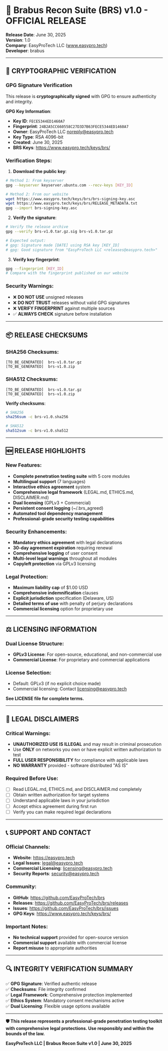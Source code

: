 # 🚀 Brabus Recon Suite (BRS) v1.0 - OFFICIAL RELEASE

**Release Date**: June 30, 2025  
**Version**: 1.0  
**Company**: EasyProTech LLC (www.easypro.tech)  
**Developer**: brabus  

---

## 🔐 CRYPTOGRAPHIC VERIFICATION

### GPG Signature Verification

This release is **cryptographically signed** with GPG to ensure authenticity and integrity.

**GPG Key Information**:
- **Key ID**: `FECE5344ED1460A7`
- **Fingerprint**: `24B2A5CC660558C27D3D7B63FECE5344ED1460A7`  
- **Owner**: EasyProTech LLC <noreply@easypro.tech>
- **Key Type**: RSA 4096-bit
- **Created**: June 30, 2025
- **BRS Keys**: https://www.easypro.tech/keys/brs/

### Verification Steps:

1. **Download the public key**:
```bash
# Method 1: From keyserver
gpg --keyserver keyserver.ubuntu.com --recv-keys [KEY_ID]

# Method 2: From our website
wget https://www.easypro.tech/keys/brs/brs-signing-key.asc
wget https://www.easypro.tech/keys/brs/RELEASE_METADATA.txt
gpg --import brs-signing-key.asc
```

2. **Verify the signature**:
```bash
# Verify the release archive
gpg --verify brs-v1.0.tar.gz.sig brs-v1.0.tar.gz

# Expected output:
# gpg: Signature made [DATE] using RSA key [KEY_ID]
# gpg: Good signature from "EasyProTech LLC <releases@easypro.tech>"
```

3. **Verify key fingerprint**:
```bash
gpg --fingerprint [KEY_ID]
# Compare with the fingerprint published on our website
```

### Security Warnings:
- ❌ **DO NOT USE** unsigned releases
- ❌ **DO NOT TRUST** releases without valid GPG signatures  
- ❌ **VERIFY FINGERPRINT** against multiple sources
- ✅ **ALWAYS CHECK** signature before installation

---

## 📦 RELEASE CHECKSUMS

### SHA256 Checksums:
```
[TO_BE_GENERATED]  brs-v1.0.tar.gz
[TO_BE_GENERATED]  brs-v1.0.zip
```

### SHA512 Checksums:
```
[TO_BE_GENERATED]  brs-v1.0.tar.gz
[TO_BE_GENERATED]  brs-v1.0.zip
```

**Verify checksums**:
```bash
# SHA256
sha256sum -c brs-v1.0.sha256

# SHA512  
sha512sum -c brs-v1.0.sha512
```

---

## 🆕 RELEASE HIGHLIGHTS

### New Features:
- **Complete penetration testing suite** with 5 core modules
- **Multilingual support** (7 languages)
- **Interactive ethics agreement** system
- **Comprehensive legal framework** (LEGAL.md, ETHICS.md, DISCLAIMER.md)
- **Dual licensing** (GPLv3 + Commercial)
- **Persistent consent logging** (~/.brs_agreed)
- **Automated tool dependency management**
- **Professional-grade security testing capabilities**

### Security Enhancements:
- **Mandatory ethics agreement** with legal declarations
- **30-day agreement expiration** requiring renewal
- **Comprehensive logging** of user consent
- **Multi-level legal warnings** throughout all modules
- **Copyleft protection** via GPLv3 licensing

### Legal Protection:
- **Maximum liability cap** of $1.00 USD
- **Comprehensive indemnification** clauses
- **Explicit jurisdiction** specification (Delaware, US)
- **Detailed terms of use** with penalty of perjury declarations
- **Commercial licensing** option for proprietary use

---

## ⚖️ LICENSING INFORMATION

### Dual License Structure:
- **GPLv3 License**: For open-source, educational, and non-commercial use
- **Commercial License**: For proprietary and commercial applications

### License Selection:
- Default: GPLv3 (if no explicit choice made)
- Commercial licensing: Contact licensing@easypro.tech

**See LICENSE file for complete terms.**

---

## 🚨 LEGAL DISCLAIMERS

### Critical Warnings:
- **UNAUTHORIZED USE IS ILLEGAL** and may result in criminal prosecution
- Use **ONLY** on networks you own or have explicit written authorization to test
- **FULL USER RESPONSIBILITY** for compliance with applicable laws
- **NO WARRANTY** provided - software distributed "AS IS"

### Required Before Use:
- [ ] Read LEGAL.md, ETHICS.md, and DISCLAIMER.md completely
- [ ] Obtain written authorization for target systems
- [ ] Understand applicable laws in your jurisdiction
- [ ] Accept ethics agreement during first run
- [ ] Verify you can make required legal declarations

---

## 📞 SUPPORT AND CONTACT

### Official Channels:
- **Website**: https://easypro.tech
- **Legal Issues**: legal@easypro.tech
- **Commercial Licensing**: licensing@easypro.tech
- **Security Reports**: security@easypro.tech

### Community:
- **GitHub**: https://github.com/EasyProTech/brs
- **Releases**: https://github.com/EasyProTech/brs/releases
- **Issues**: https://github.com/EasyProTech/brs/issues
- **GPG Keys**: https://www.easypro.tech/keys/brs/

### Important Notes:
- **No technical support** provided for open-source version
- **Commercial support** available with commercial license
- **Report misuse** to appropriate authorities

---

## 🔍 INTEGRITY VERIFICATION SUMMARY

✅ **GPG Signature**: Verified authentic release  
✅ **Checksums**: File integrity confirmed  
✅ **Legal Framework**: Comprehensive protection implemented  
✅ **Ethics System**: Mandatory consent mechanisms active  
✅ **Dual Licensing**: Flexible usage options available  

---

**🛡️ This release represents a professional-grade penetration testing toolkit with comprehensive legal protections. Use responsibly and within the bounds of the law.**

**EasyProTech LLC | Brabus Recon Suite v1.0 | June 30, 2025** 
